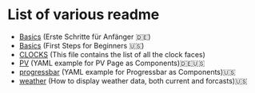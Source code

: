 # List of various readme

- [Basics](BasicsDE.md) (Erste Schritte für Anfänger 🇩🇪)
- [Basics](BasicsENG.md) (First Steps for Beginners 🇺🇸)
- [CLOCKS](CLOCKS.md) (This file contains the list of all the clock faces)
- [PV](PV.md) (YAML example for PV Page as Components)🇩🇪🇺🇸
- [progressbar](progressbar.md) (YAML example for Progressbar as Components)🇺🇸
- [weather](weather.md) (How to display weather data, both current and forcasts)🇺🇸
